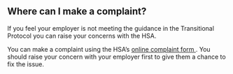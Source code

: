 ##  Where can I make a complaint?

If you feel your employer is not meeting the guidance in the Transitional
Protocol you can raise your concerns with the HSA.

You can make a complaint using the HSA’s [ online complaint form
](https://www.hsa.ie/eng/publications_and_forms/online_complaint_form/online_complaint_form.html)
. You should raise your concern with your employer first to give them a chance
to fix the issue.

